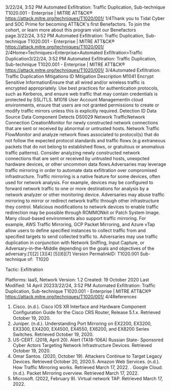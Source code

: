 3/22/24, 3:52 PM Automated Exﬁltration: Traﬃc Duplication, Sub-technique T1020.001 - Enterprise | MITRE ATT&CK®
https://attack.mitre.org/techniques/T1020/001/ 1/4Thank you to Tidal Cyber and SOC Prime for becoming ATT&CK's ﬁrst Benefactors. To join the cohort, or learn more about this program visit our
Benefactors page.3/22/24, 3:52 PM Automated Exﬁltration: Traﬃc Duplication, Sub-technique T1020.001 - Enterprise | MITRE ATT&CK®
https://attack.mitre.org/techniques/T1020/001/ 2/4Home>Techniques>Enterprise>Automated Exﬁltration>Traﬃc Duplication3/22/24, 3:52 PM Automated Exﬁltration: Traﬃc Duplication, Sub-technique T1020.001 - Enterprise | MITRE ATT&CK®
https://attack.mitre.org/techniques/T1020/001/ 3/4Automated Exﬁltration: Traﬃc Duplication
Mitigations
ID Mitigation Description
M1041 Encrypt Sensitive
InformationEnsure that all wired and/or wireless traﬃc is encrypted appropriately. Use best practices for
authentication protocols, such as Kerberos, and ensure web traﬃc that may contain credentials is
protected by SSL/TLS.
M1018 User Account
ManagementIn cloud environments, ensure that users are not granted permissions to create or modify traﬃc
mirrors unless this is explicitly required.
Detection
ID Data Source Data Component Detects
DS0029 Network TraﬃcNetwork
Connection
CreationMonitor for newly constructed network connections that are sent or received by
abnormal or untrusted hosts.
Network Traﬃc
FlowMonitor and analyze network ﬂows associated to protocol(s) that do not follow the
expected protocol standards and traﬃc ﬂows (e.g extraneous packets that do not
belong to established ﬂows, or gratuitous or anomalous traﬃc patterns). Consider
analyzing newly constructed network connections that are sent or received by untrusted
hosts, unexpcted hardware devices, or other uncommon data ﬂows.Adversaries may leverage traﬃc mirroring in order to automate data exﬁltration over compromised infrastructure. Traﬃc mirroring is a native
feature for some devices, often used for network analysis. For example, devices may be conﬁgured to forward network traﬃc to one or more
destinations for analysis by a network analyzer or other monitoring device. 
Adversaries may abuse traﬃc mirroring to mirror or redirect network traﬃc through other infrastructure they control. Malicious modiﬁcations
to network devices to enable traﬃc redirection may be possible through ROMMONkit or Patch System Image.
Many cloud-based environments also support traﬃc mirroring. For example, AWS Traﬃc Mirroring, GCP Packet Mirroring, and Azure vTap
allow users to deﬁne speciﬁed instances to collect traﬃc from and speciﬁed targets to send collected traﬃc to.
Adversaries may use traﬃc duplication in conjunction with Network Sniﬃng, Input Capture, or Adversary-in-the-Middle depending on the
goals and objectives of the adversary.[1][2]
[3][4]
[5][6][7]
Version PermalinkID: T1020.001
Sub-technique of:  T1020

Tactic: Exﬁltration

Platforms: IaaS, Network
Version: 1.2
Created: 19 October 2020
Last Modiﬁed: 14 April 20233/22/24, 3:52 PM Automated Exﬁltration: Traﬃc Duplication, Sub-technique T1020.001 - Enterprise | MITRE ATT&CK®
https://attack.mitre.org/techniques/T1020/001/ 4/4References
1. Cisco. (n.d.). Cisco IOS XR Interface and Hardware Component
Conﬁguration Guide for the Cisco CRS Router, Release 5.1.x.
Retrieved October 19, 2020.
2. Juniper. (n.d.). Understanding Port Mirroring on EX2200,
EX3200, EX3300, EX4200, EX4500, EX4550, EX6200, and
EX8200 Series Switches. Retrieved October 19, 2020.
3. US-CERT. (2018, April 20). Alert (TA18-106A) Russian State-
Sponsored Cyber Actors Targeting Network Infrastructure
Devices. Retrieved October 19, 2020.
4. Omar Santos. (2020, October 19). Attackers Continue to
Target Legacy Devices. Retrieved October 20, 2020.5. Amazon Web Services. (n.d.). How Traﬃc Mirroring works.
Retrieved March 17, 2022.
. Google Cloud. (n.d.). Packet Mirroring overview. Retrieved
March 17, 2022.
7. Microsoft. (2022, February 9). Virtual network TAP. Retrieved
March 17, 2022.